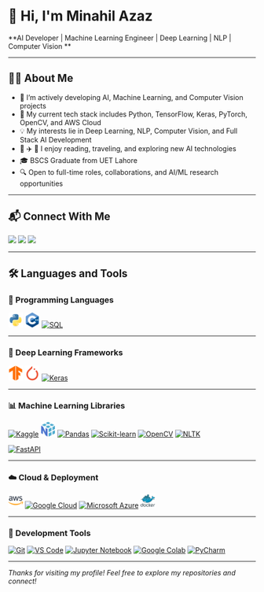 # 👋 Hi, I'm Minahil Azaz

**AI Developer | Machine Learning Engineer | Deep Learning | NLP | Computer Vision **

---

## 👩‍💻 About Me

- 🧠 I’m actively developing AI, Machine Learning, and Computer Vision projects  
- 🐍 My current tech stack includes Python, TensorFlow, Keras, PyTorch, OpenCV, and AWS Cloud  
- 💡 My interests lie in Deep Learning, NLP, Computer Vision, and Full Stack AI Development  
- 📖 ✈️ 🤖 I enjoy reading, traveling, and exploring new AI technologies  
- 🎓 BSCS Graduate from UET Lahore  
- 🔍 Open to full-time roles, collaborations, and AI/ML research opportunities  

---

## 📬 Connect With Me

<a href="https://api.whatsapp.com/send?phone=923204663370"><img src="https://img.shields.io/badge/WhatsApp-25D366?style=for-the-badge&logo=whatsapp&logoColor=white"/></a>
<a href="mailto:minahilazaz45@gmail.com"><img src="https://img.shields.io/badge/Gmail-D14836?style=for-the-badge&logo=gmail&logoColor=white"/></a>
<a href="https://www.linkedin.com/in/minahil-azaz-397756241/"><img src="https://img.shields.io/badge/LinkedIn-0077B5?style=for-the-badge&logo=linkedin&logoColor=white"/></a>

---

## 🛠 Languages and Tools  

### 🔹 Programming Languages  
<a href="https://www.python.org/" target="_blank"><img src="https://raw.githubusercontent.com/devicons/devicon/master/icons/python/python-original.svg" alt="Python" width="30"/></a>
<a href="https://isocpp.org/" target="_blank"><img src="https://raw.githubusercontent.com/devicons/devicon/master/icons/cplusplus/cplusplus-original.svg" alt="C++" width="30"/></a>
<a href="https://www.w3schools.com/sql/" target="_blank"><img src="https://www.svgrepo.com/show/255832/sql.svg" alt="SQL" width="30"/></a>

---

### 🤖 Deep Learning Frameworks  
<a href="https://www.tensorflow.org/" target="_blank"><img src="https://raw.githubusercontent.com/devicons/devicon/master/icons/tensorflow/tensorflow-original.svg" alt="TensorFlow" width="30"/></a>
<a href="https://pytorch.org/" target="_blank"><img src="https://raw.githubusercontent.com/devicons/devicon/master/icons/pytorch/pytorch-original.svg" alt="PyTorch" width="30"/></a>
<a href="https://keras.io/" target="_blank"><img src="https://upload.wikimedia.org/wikipedia/commons/a/ae/Keras_logo.svg" alt="Keras" width="30"/></a>

---

### 📊 Machine Learning Libraries  
<a href="https://www.kaggle.com/" target="_blank"><img src="https://www.vectorlogo.zone/logos/kaggle/kaggle-icon.svg" alt="Kaggle" width="30"/></a>
<a href="https://numpy.org/" target="_blank"><img src="https://raw.githubusercontent.com/devicons/devicon/master/icons/numpy/numpy-original.svg" alt="NumPy" width="30"/></a>
<a href="https://pandas.pydata.org/" target="_blank"><img src="https://pandas.pydata.org/static/img/pandas_white.svg" alt="Pandas" width="30"/></a>
<a href="https://scikit-learn.org/" target="_blank"><img src="https://upload.wikimedia.org/wikipedia/commons/0/05/Scikit_learn_logo_small.svg" alt="Scikit-learn" width="30"/></a>
<a href="https://opencv.org/" target="_blank"><img src="https://upload.wikimedia.org/wikipedia/commons/3/32/OpenCV_Logo_with_text_svg_version.svg" alt="OpenCV" width="30"/></a>
<a href="[https://www.nltk.org/](https://www.nltk.org/#)" target="_blank"><img src="https://upload.wikimedia.org/wikipedia/commons/8/84/NLTK_logo.png" alt="NLTK" width="30"/></a>

<a href="https://fastapi.tiangolo.com/" target="_blank"><img src="https://fastapi.tiangolo.com/img/logo-margin/logo-teal.png" alt="FastAPI" width="30"/></a>

---

### ☁️ Cloud & Deployment  
<a href="https://aws.amazon.com/" target="_blank"><img src="https://raw.githubusercontent.com/devicons/devicon/master/icons/amazonwebservices/amazonwebservices-original-wordmark.svg" alt="AWS" width="30"/></a>
<a href="https://cloud.google.com/" target="_blank"><img src="https://www.vectorlogo.zone/logos/google_cloud/google_cloud-icon.svg" alt="Google Cloud" width="30"/></a>
<a href="https://azure.microsoft.com/" target="_blank"><img src="https://www.vectorlogo.zone/logos/microsoft_azure/microsoft_azure-icon.svg" alt="Microsoft Azure" width="30"/></a>
<a href="https://www.docker.com/" target="_blank"><img src="https://raw.githubusercontent.com/devicons/devicon/master/icons/docker/docker-original-wordmark.svg" alt="Docker" width="30"/></a>

---

### 🔧 Development Tools  
<a href="https://git-scm.com/" target="_blank"><img src="https://www.vectorlogo.zone/logos/git-scm/git-scm-icon.svg" alt="Git" width="30"/></a>
<a href="https://code.visualstudio.com/" target="_blank"><img src="https://cdn.jsdelivr.net/gh/devicons/devicon/icons/vscode/vscode-original.svg" alt="VS Code" width="30"/></a>
<a href="https://jupyter.org/" target="_blank"><img src="https://cdn.jsdelivr.net/gh/devicons/devicon/icons/jupyter/jupyter-original.svg" alt="Jupyter Notebook" width="30"/></a>
<a href="https://colab.research.google.com/" target="_blank"><img src="https://colab.research.google.com/img/colab_favicon_256px.png" alt="Google Colab" width="30"/></a>
<a href="https://www.jetbrains.com/pycharm/" target="_blank"><img src="https://cdn.jsdelivr.net/gh/devicons/devicon/icons/pycharm/pycharm-original.svg" alt="PyCharm" width="30"/></a>

---

*Thanks for visiting my profile! Feel free to explore my repositories and connect!*
